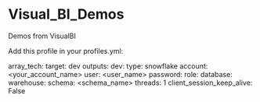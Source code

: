 # Visual_BI_Demos
Demos from VisualBI

Add this profile in your profiles.yml:

array_tech:
  target: dev
  outputs:
   dev:
    type: snowflake
    account: <your_account_name>
    user: <user_name>
    password: <password>
    role: <role>
    database: <database>
    warehouse: <warehouse>
    schema: <schema_name>
    threads: 1
    client_session_keep_alive: False

